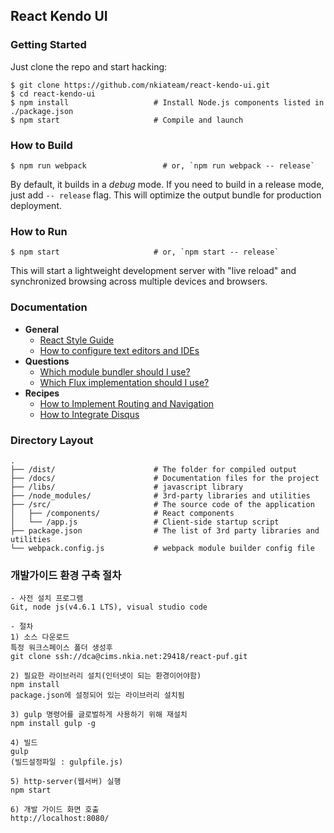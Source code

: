 ## React Kendo UI

### Getting Started

Just clone the repo and start hacking:

```shell
$ git clone https://github.com/nkiateam/react-kendo-ui.git
$ cd react-kendo-ui
$ npm install                   # Install Node.js components listed in ./package.json
$ npm start                     # Compile and launch
```

### How to Build

```shell
$ npm run webpack                 # or, `npm run webpack -- release`
```

By default, it builds in a *debug* mode. If you need to build in a release
mode, just add `-- release` flag. This will optimize the output bundle for
production deployment.

### How to Run

```shell
$ npm start                     # or, `npm start -- release`
```

This will start a lightweight development server with "live reload" and
synchronized browsing across multiple devices and browsers.

### Documentation

  * **General**
    - [React Style Guide](./docs/react-style-guide.md)
    - [How to configure text editors and IDEs](./docs/how-to-configure-text-editors.md)
  * **Questions**
    - [Which module bundler should I use?](https://github.com/kriasoft/react-starter-kit/issues/3)
    - [Which Flux implementation should I use?](https://github.com/kriasoft/react-starter-kit/issues/22)
  * **Recipes**
    - [How to Implement Routing and Navigation](./docs/recipes/how-to-implement-routing.md)
    - [How to Integrate Disqus](./docs/recipes/how-to-integrate-disqus.md)

### Directory Layout

```
.
├── /dist/                      # The folder for compiled output
├── /docs/                      # Documentation files for the project
├── /libs/                      # javascript library
├── /node_modules/              # 3rd-party libraries and utilities
├── /src/                       # The source code of the application
│   ├── /components/            # React components
│   └── /app.js                 # Client-side startup script
├── package.json                # The list of 3rd party libraries and utilities
└── webpack.config.js           # webpack module builder config file
```


### 개발가이드 환경 구축 절차

```
- 사전 설치 프로그램
Git, node js(v4.6.1 LTS), visual studio code

- 절차
1) 소스 다운로드
특정 워크스페이스 폴더 생성후
git clone ssh://dca@cims.nkia.net:29418/react-puf.git

2) 필요한 라이브러리 설치(인터넷이 되는 환경이어야함)
npm install 
package.json에 설정되어 있는 라이브러리 설치됨

3) gulp 명령어를 글로벌하게 사용하기 위해 재설치
npm install gulp -g

4) 빌드
gulp
(빌드설정파일 : gulpfile.js)

5) http-server(웹서버) 실행
npm start

6) 개발 가이드 화면 호출
http://localhost:8080/
```